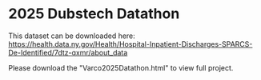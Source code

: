 # 2025 Dubstech Datathon

This dataset can be downloaded here: https://health.data.ny.gov/Health/Hospital-Inpatient-Discharges-SPARCS-De-Identified/7dtz-qxmr/about_data 

Please download the "Varco2025Datathon.html" to view full project.
